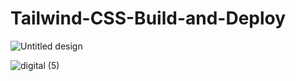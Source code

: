# Tailwind-CSS-Build-and-Deploy

![Untitled design](https://github.com/mdzaman23/Tailwind-CSS-Build-and-Deploy/assets/119610605/9489ec24-595d-4ac3-9f20-36e66d80873b)


![digital (5)](https://github.com/mdzaman23/Tailwind-CSS-Build-and-Deploy/assets/119610605/7f875411-c16e-4194-adef-4248b897b2cb)







